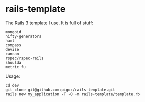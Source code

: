 rails-template
==============

The Rails 3 template I use. It is full of stuff:

    mongoid
    nifty-generators
    haml
    compass
    devise
    cancan
    rspec/rspec-rails
    shoulda
    metric_fu

Usage:

    cd dev
    git clone git@github.com:pigoz/rails-template.git
    rails new my_application -T -O -m rails-template/template.rb